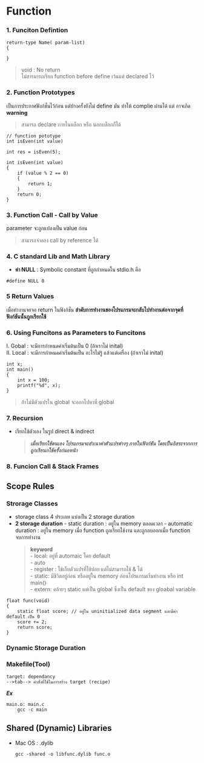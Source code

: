 # Function

### 1. Funciton Defintion

```
return-type Name( param-list)
{

}
```

> void : No return \
> ไม่สารมารถเรียก function before define เว้นแต่ declared ไว้

### 2. Function Prototypes

เป็นการประกาศฟังก์ชั่นไว้ก่อน แต่บ้างครั้งยังไม่ define มัน ทำให้ complie ผ่านได้ แต่ อาจเกิด **warning**

> สามารถ declare ภายในบล็อก หรือ นอกบล็อกก็ได้

```
// function pototype
int isEven(int value)

int res = isEven(5);

int isEven(int value)
{
	if (value % 2 == 0)
	{
		return 1;
	}
	return 0;
}
```

### 3. Function Call - Call by Value

parameter จะถูกแปลงเป็น value ก่อน

> สามารถจำลอง call by reference ได้

### 4. C standard Lib and Math Library

- **ค่า NULL** : Symbolic constant ที่ถูกกำหนดใน stdio.h คือ

```
#define NULL 0
```

### 5 Return Values

เมื่อทำงานจยจอ return ในฟังก์ชั่น **ลำดับการทำงานของโปรแกรมจะกลับไปทำงานต่อจากจุดที่ฟังก์ชันนั้นกูกเรียกใช้**

### 6. Using Funcitons as Parameters to Funcitons

I. Gobal : จะมีการกำหนดค่าเริ่มต้นเป็น 0 (ถ้าเราไม่ inital) \
II. Local : จะมีการกำหนดค่าเริ่มต้นเป็น อะไรไม่รู้ แล้วแต่เครื่อง (ถ้าเราไม่ inital)

```
int x;
int main()
{
	int x = 100;
	printf("%d", x);
}
```

> ถ้าไม่มีตัวแปรใน global จะออกไปหาที่ global

### 7. Recursion

- เรียกใช้ตัวเอง ในรูป direct & indirect

  > **_เมื่อเรียกใช้ตนเอง โปรแกรมจะสำเนาค่าตัวแปรต่างๆ ภายในฟังก์ชัน โดยเป็นอิสระจากการถูกเรียนกใช้ครั้งก่นอหน้า_**

### 8. Funcion Call & Stack Frames

## Scope Rules

### Strorage Classes

- storage class 4 ประเภท แบ่งเป็น 2 storage duration
- **2 storage duration** - static duration : อยู่ใน memory ตลอดเวลา - automatic duration : อยู่ใน memory เมื่อ function ถูกเรียกใช้งาน และถูกลบออกเมื่อ function จบการทำงาน
  > **keyword** \
      - local: อยู่ที่ automaic โดย default \
      - auto \
      - register : ใช้เก็บตัวแปรที่ใช้บ่อย แต่ไม่สามารถใช้ & ได้ \
      - static: มีชีวิตอยู่ก่อน หรืออยู่ใน memory ก่อนโปรแกรมเริ่มทำงาน หรือ int main() \
      	- extern: คล้ายๆ static แต่เป็น global ซึ่งเป็น default ของ gloabal variable

```
float func(void)
{
	static float score; // อยู่ใน uninitialized data segment และมีค่า default เป็น 0
	score += 2;
	return score;
}
```

### Dynamic Storage Duration

### Makefile(Tool)

```
target: dependancy
-->tab--> คำสั่งที่ใช้ในการสร้าง target (recipe)
```

**_Ex_**

```
main.o: main.c
	gcc -c main
```

## Shared (Dynamic) Libraries

- Mac OS : .dylib
  ```
  gcc -shared -o libfunc.dylib func.o
  ```
